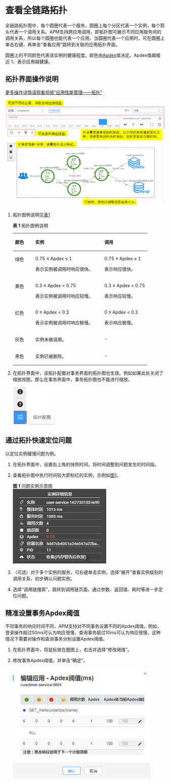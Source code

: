 # 查看全链路拓扑<a name="ZH-CN_TOPIC_0127229095"></a>

全链路拓扑图中，每个圆圈代表一个服务，圆圈上每个分区代表一个实例，每个箭头代表一个调用关系。APM支持跨应用调用，即拓扑图可展示不同应用服务间的调用关系，所以每个圆圈也能代表一个应用。当圆圈代表一个应用时，可在圆圈上单击右键，再单击“查看应用”跳转到关联的应用拓扑界面。

圆圈上的不同颜色代表该实例的健康程度。颜色由[Apdex](http://support.huaweicloud.com/productdesc-apm/apm_06_0002.html)值决定。Apdex值越接近 1，表示应用越健康。

## 拓扑界面操作说明<a name="zh-cn_topic_0082166143_zh-cn_topic_0089436418_zh-cn_topic_0082166143_section36461171114849"></a>

[更多操作详情请观看视频“应用性能管理——拓扑”](https://support.huaweicloud.com/apm_video/index.html)

![](figures/拓扑图例说明.png)

1.  拓扑图例说明见[表1](#zh-cn_topic_0082166143_zh-cn_topic_0089436418_zh-cn_topic_0082166143_table17539546194139)

    **表 1**  拓扑图例说明

    <a name="zh-cn_topic_0082166143_zh-cn_topic_0089436418_zh-cn_topic_0082166143_table17539546194139"></a>
    <table><thead align="left"><tr id="zh-cn_topic_0082166143_zh-cn_topic_0089436418_zh-cn_topic_0082166143_row62556908194139"><th class="cellrowborder" valign="top" width="15.1%" id="mcps1.2.4.1.1"><p id="zh-cn_topic_0082166143_zh-cn_topic_0089436418_zh-cn_topic_0082166143_p11839597194214"><a name="zh-cn_topic_0082166143_zh-cn_topic_0089436418_zh-cn_topic_0082166143_p11839597194214"></a><a name="zh-cn_topic_0082166143_zh-cn_topic_0089436418_zh-cn_topic_0082166143_p11839597194214"></a>颜色</p>
    </th>
    <th class="cellrowborder" valign="top" width="51.38%" id="mcps1.2.4.1.2"><p id="zh-cn_topic_0082166143_zh-cn_topic_0089436418_zh-cn_topic_0082166143_p19483299194214"><a name="zh-cn_topic_0082166143_zh-cn_topic_0089436418_zh-cn_topic_0082166143_p19483299194214"></a><a name="zh-cn_topic_0082166143_zh-cn_topic_0089436418_zh-cn_topic_0082166143_p19483299194214"></a>实例</p>
    </th>
    <th class="cellrowborder" valign="top" width="33.52%" id="mcps1.2.4.1.3"><p id="zh-cn_topic_0082166143_zh-cn_topic_0089436418_zh-cn_topic_0082166143_p34643357194214"><a name="zh-cn_topic_0082166143_zh-cn_topic_0089436418_zh-cn_topic_0082166143_p34643357194214"></a><a name="zh-cn_topic_0082166143_zh-cn_topic_0089436418_zh-cn_topic_0082166143_p34643357194214"></a>调用</p>
    </th>
    </tr>
    </thead>
    <tbody><tr id="zh-cn_topic_0082166143_zh-cn_topic_0089436418_zh-cn_topic_0082166143_row36791289194139"><td class="cellrowborder" valign="top" width="15.1%" headers="mcps1.2.4.1.1 "><p id="zh-cn_topic_0082166143_zh-cn_topic_0089436418_zh-cn_topic_0082166143_p64453631194214"><a name="zh-cn_topic_0082166143_zh-cn_topic_0089436418_zh-cn_topic_0082166143_p64453631194214"></a><a name="zh-cn_topic_0082166143_zh-cn_topic_0089436418_zh-cn_topic_0082166143_p64453631194214"></a>绿色</p>
    </td>
    <td class="cellrowborder" valign="top" width="51.38%" headers="mcps1.2.4.1.2 "><p id="zh-cn_topic_0082166143_zh-cn_topic_0089436418_zh-cn_topic_0082166143_p53361590194214"><a name="zh-cn_topic_0082166143_zh-cn_topic_0089436418_zh-cn_topic_0082166143_p53361590194214"></a><a name="zh-cn_topic_0082166143_zh-cn_topic_0089436418_zh-cn_topic_0082166143_p53361590194214"></a>0.75 ≤ Apdex ≤ 1</p>
    <p id="zh-cn_topic_0082166143_zh-cn_topic_0089436418_zh-cn_topic_0082166143_p10492268194214"><a name="zh-cn_topic_0082166143_zh-cn_topic_0089436418_zh-cn_topic_0082166143_p10492268194214"></a><a name="zh-cn_topic_0082166143_zh-cn_topic_0089436418_zh-cn_topic_0082166143_p10492268194214"></a>表示实例被调用时响应很快。</p>
    </td>
    <td class="cellrowborder" valign="top" width="33.52%" headers="mcps1.2.4.1.3 "><p id="zh-cn_topic_0082166143_zh-cn_topic_0089436418_zh-cn_topic_0082166143_p44567402194214"><a name="zh-cn_topic_0082166143_zh-cn_topic_0089436418_zh-cn_topic_0082166143_p44567402194214"></a><a name="zh-cn_topic_0082166143_zh-cn_topic_0089436418_zh-cn_topic_0082166143_p44567402194214"></a>0.75 ≤ Apdex ≤ 1</p>
    <p id="zh-cn_topic_0082166143_zh-cn_topic_0089436418_zh-cn_topic_0082166143_p13043247195022"><a name="zh-cn_topic_0082166143_zh-cn_topic_0089436418_zh-cn_topic_0082166143_p13043247195022"></a><a name="zh-cn_topic_0082166143_zh-cn_topic_0089436418_zh-cn_topic_0082166143_p13043247195022"></a>表示响应很快。</p>
    </td>
    </tr>
    <tr id="zh-cn_topic_0082166143_zh-cn_topic_0089436418_zh-cn_topic_0082166143_row10390693194139"><td class="cellrowborder" valign="top" width="15.1%" headers="mcps1.2.4.1.1 "><p id="zh-cn_topic_0082166143_zh-cn_topic_0089436418_zh-cn_topic_0082166143_p53538066194214"><a name="zh-cn_topic_0082166143_zh-cn_topic_0089436418_zh-cn_topic_0082166143_p53538066194214"></a><a name="zh-cn_topic_0082166143_zh-cn_topic_0089436418_zh-cn_topic_0082166143_p53538066194214"></a>黄色</p>
    </td>
    <td class="cellrowborder" valign="top" width="51.38%" headers="mcps1.2.4.1.2 "><p id="zh-cn_topic_0082166143_zh-cn_topic_0089436418_zh-cn_topic_0082166143_p41616080194214"><a name="zh-cn_topic_0082166143_zh-cn_topic_0089436418_zh-cn_topic_0082166143_p41616080194214"></a><a name="zh-cn_topic_0082166143_zh-cn_topic_0089436418_zh-cn_topic_0082166143_p41616080194214"></a>0.3 ≤ Apdex &lt; 0.75</p>
    <p id="zh-cn_topic_0082166143_zh-cn_topic_0089436418_zh-cn_topic_0082166143_p39000404194214"><a name="zh-cn_topic_0082166143_zh-cn_topic_0089436418_zh-cn_topic_0082166143_p39000404194214"></a><a name="zh-cn_topic_0082166143_zh-cn_topic_0089436418_zh-cn_topic_0082166143_p39000404194214"></a>表示实例被调用时响应较慢。</p>
    </td>
    <td class="cellrowborder" valign="top" width="33.52%" headers="mcps1.2.4.1.3 "><p id="zh-cn_topic_0082166143_zh-cn_topic_0089436418_zh-cn_topic_0082166143_p4916180194214"><a name="zh-cn_topic_0082166143_zh-cn_topic_0089436418_zh-cn_topic_0082166143_p4916180194214"></a><a name="zh-cn_topic_0082166143_zh-cn_topic_0089436418_zh-cn_topic_0082166143_p4916180194214"></a>0.3 ≤ Apdex &lt; 0.75</p>
    <p id="zh-cn_topic_0082166143_zh-cn_topic_0089436418_zh-cn_topic_0082166143_p44245626194214"><a name="zh-cn_topic_0082166143_zh-cn_topic_0089436418_zh-cn_topic_0082166143_p44245626194214"></a><a name="zh-cn_topic_0082166143_zh-cn_topic_0089436418_zh-cn_topic_0082166143_p44245626194214"></a>表示响应较慢。</p>
    </td>
    </tr>
    <tr id="zh-cn_topic_0082166143_zh-cn_topic_0089436418_zh-cn_topic_0082166143_row22136902194139"><td class="cellrowborder" valign="top" width="15.1%" headers="mcps1.2.4.1.1 "><p id="zh-cn_topic_0082166143_zh-cn_topic_0089436418_zh-cn_topic_0082166143_p5383321194214"><a name="zh-cn_topic_0082166143_zh-cn_topic_0089436418_zh-cn_topic_0082166143_p5383321194214"></a><a name="zh-cn_topic_0082166143_zh-cn_topic_0089436418_zh-cn_topic_0082166143_p5383321194214"></a>红色</p>
    </td>
    <td class="cellrowborder" valign="top" width="51.38%" headers="mcps1.2.4.1.2 "><p id="zh-cn_topic_0082166143_zh-cn_topic_0089436418_zh-cn_topic_0082166143_p33395843194214"><a name="zh-cn_topic_0082166143_zh-cn_topic_0089436418_zh-cn_topic_0082166143_p33395843194214"></a><a name="zh-cn_topic_0082166143_zh-cn_topic_0089436418_zh-cn_topic_0082166143_p33395843194214"></a>0 ≤ Apdex &lt; 0.3</p>
    <p id="zh-cn_topic_0082166143_zh-cn_topic_0089436418_zh-cn_topic_0082166143_p32127137194214"><a name="zh-cn_topic_0082166143_zh-cn_topic_0089436418_zh-cn_topic_0082166143_p32127137194214"></a><a name="zh-cn_topic_0082166143_zh-cn_topic_0089436418_zh-cn_topic_0082166143_p32127137194214"></a>表示实例被调用时响应极慢。</p>
    </td>
    <td class="cellrowborder" valign="top" width="33.52%" headers="mcps1.2.4.1.3 "><p id="zh-cn_topic_0082166143_zh-cn_topic_0089436418_zh-cn_topic_0082166143_p52161315194214"><a name="zh-cn_topic_0082166143_zh-cn_topic_0089436418_zh-cn_topic_0082166143_p52161315194214"></a><a name="zh-cn_topic_0082166143_zh-cn_topic_0089436418_zh-cn_topic_0082166143_p52161315194214"></a>0 ≤ Apdex &lt; 0.3</p>
    <p id="zh-cn_topic_0082166143_zh-cn_topic_0089436418_zh-cn_topic_0082166143_p66798658194214"><a name="zh-cn_topic_0082166143_zh-cn_topic_0089436418_zh-cn_topic_0082166143_p66798658194214"></a><a name="zh-cn_topic_0082166143_zh-cn_topic_0089436418_zh-cn_topic_0082166143_p66798658194214"></a>表示响应极慢。</p>
    </td>
    </tr>
    <tr id="zh-cn_topic_0082166143_zh-cn_topic_0089436418_zh-cn_topic_0082166143_row49564573194139"><td class="cellrowborder" valign="top" width="15.1%" headers="mcps1.2.4.1.1 "><p id="zh-cn_topic_0082166143_zh-cn_topic_0089436418_zh-cn_topic_0082166143_p4426105194214"><a name="zh-cn_topic_0082166143_zh-cn_topic_0089436418_zh-cn_topic_0082166143_p4426105194214"></a><a name="zh-cn_topic_0082166143_zh-cn_topic_0089436418_zh-cn_topic_0082166143_p4426105194214"></a>灰色</p>
    </td>
    <td class="cellrowborder" valign="top" width="51.38%" headers="mcps1.2.4.1.2 "><p id="zh-cn_topic_0082166143_zh-cn_topic_0089436418_zh-cn_topic_0082166143_p22970218194214"><a name="zh-cn_topic_0082166143_zh-cn_topic_0089436418_zh-cn_topic_0082166143_p22970218194214"></a><a name="zh-cn_topic_0082166143_zh-cn_topic_0089436418_zh-cn_topic_0082166143_p22970218194214"></a>实例未被调用。</p>
    </td>
    <td class="cellrowborder" valign="top" width="33.52%" headers="mcps1.2.4.1.3 "><p id="zh-cn_topic_0082166143_zh-cn_topic_0089436418_zh-cn_topic_0082166143_p48648335194214"><a name="zh-cn_topic_0082166143_zh-cn_topic_0089436418_zh-cn_topic_0082166143_p48648335194214"></a><a name="zh-cn_topic_0082166143_zh-cn_topic_0089436418_zh-cn_topic_0082166143_p48648335194214"></a>-</p>
    </td>
    </tr>
    <tr id="zh-cn_topic_0082166143_zh-cn_topic_0089436418_zh-cn_topic_0082166143_row66013680194139"><td class="cellrowborder" valign="top" width="15.1%" headers="mcps1.2.4.1.1 "><p id="zh-cn_topic_0082166143_zh-cn_topic_0089436418_zh-cn_topic_0082166143_p31156183194214"><a name="zh-cn_topic_0082166143_zh-cn_topic_0089436418_zh-cn_topic_0082166143_p31156183194214"></a><a name="zh-cn_topic_0082166143_zh-cn_topic_0089436418_zh-cn_topic_0082166143_p31156183194214"></a>黑色</p>
    </td>
    <td class="cellrowborder" valign="top" width="51.38%" headers="mcps1.2.4.1.2 "><p id="zh-cn_topic_0082166143_zh-cn_topic_0089436418_zh-cn_topic_0082166143_p40622927194214"><a name="zh-cn_topic_0082166143_zh-cn_topic_0089436418_zh-cn_topic_0082166143_p40622927194214"></a><a name="zh-cn_topic_0082166143_zh-cn_topic_0089436418_zh-cn_topic_0082166143_p40622927194214"></a>实例已被删除。</p>
    </td>
    <td class="cellrowborder" valign="top" width="33.52%" headers="mcps1.2.4.1.3 "><p id="zh-cn_topic_0082166143_zh-cn_topic_0089436418_zh-cn_topic_0082166143_p2122775194214"><a name="zh-cn_topic_0082166143_zh-cn_topic_0089436418_zh-cn_topic_0082166143_p2122775194214"></a><a name="zh-cn_topic_0082166143_zh-cn_topic_0089436418_zh-cn_topic_0082166143_p2122775194214"></a>-</p>
    </td>
    </tr>
    </tbody>
    </table>

2.  在拓扑界面中，该拓扑配置对事务界面的拓扑图也生效。例如如果此处关闭了缩放视图，那么在事务界面中，事务拓扑图也不能进行缩放。

    ![](figures/拓扑配置.png)


## 通过拓扑快速定位问题<a name="zh-cn_topic_0082166143_zh-cn_topic_0089436418_zh-cn_topic_0082166143_section20916239114818"></a>

以定位实例缓慢问题为例。

1.  在拓扑界面中，设置右上角的快照时间，将时间调整到问题发生的时间段。
2.  查看拓扑图中执行时间较大即标红的实例，示例如[图1](#fig6636342135113)。

    **图 1**  问题实例示意图<a name="fig6636342135113"></a>  
    ![](figures/问题实例示意图.png "问题实例示意图")

3.  （可选）对于多个实例的服务，可右键单击实例，选择“展开”查看实例级别的调用关系，初步确认问题实例。
4.  选择“调用链搜索”，跳转到调用链页面，通过参数、返回值、耗时等进一步定位问题。

## 精准设置事务Apdex阈值<a name="zh-cn_topic_0082166143_section87397535015"></a>

不同事务的响应时间不同，APM支持对不同事务设置不同的Apdex阈值。例如，登录操作超过50ms可认为响应很慢、查询事务超过10ms可认为响应很慢，这种情况下需要对操作和查询事务分别设置Apdex阈值。

1.  在拓扑界面中，将鼠标放在圈图上，右击并选择“修改阈值”。
2.  修改事务Apdex阈值，并单击“确定”。

    ![](figures/编辑Apdex阈值.png)


